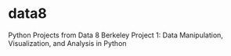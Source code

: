 # data8
Python Projects from Data 8 Berkeley
Project 1: Data Manipulation, Visualization, and Analysis in Python

